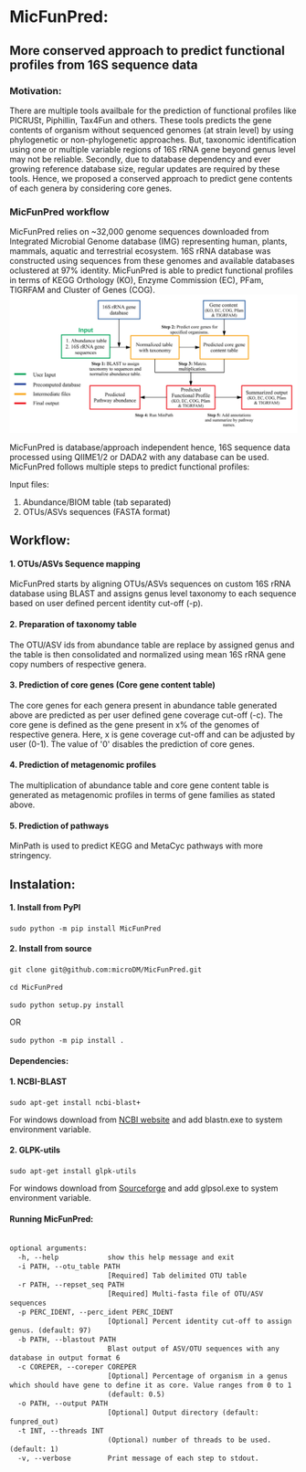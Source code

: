 # MicFunPred:
## More conserved approach to predict functional profiles from 16S sequence data

### Motivation: 
There are multiple tools availbale for the prediction of functional profiles like PICRUSt, Piphillin, Tax4Fun and others. These tools predicts the gene contents of organism without sequenced genomes (at strain level) by using phylogenetic or non-phylogenetic approaches. But, taxonomic identification using one or multiple variable regions of 16S rRNA gene beyond genus level may not be reliable. Secondly, due to database dependency and ever growing reference database size, regular updates are required by these tools. Hence, we proposed a conserved approach to predict gene contents of each genera by considering core genes.

### MicFunPred workflow
MicFunPred relies on ~32,000 genome sequences downloaded from Integrated Microbial Genome database (IMG) representing human, plants, mammals, aquatic and terrestrial ecosystem. 16S rRNA database was constructed using sequences from these genomes and available databases oclustered at 97% identity. MicFunPred is able to predict functional profiles in terms of KEGG Orthology (KO), Enzyme Commission (EC), PFam, TIGRFAM and Cluster of Genes (COG).
![MicFunPred Workflow](workflow.jpeg)

MicFunPred is database/approach independent hence, 16S sequence data processed using QIIME1/2 or DADA2 with any database can be used. MicFunPred follows multiple steps to predict functional profiles:

Input files:

1. Abundance/BIOM table (tab separated)
2. OTUs/ASVs sequences (FASTA format)

## Workflow:

#### 1. OTUs/ASVs Sequence mapping
MicFunPred starts by aligning OTUs/ASVs sequences on custom 16S rRNA database using BLAST and assigns genus level taxonomy to each sequence based on user defined percent identity cut-off (-p).

#### 2. Preparation of taxonomy table
The OTU/ASV ids from abundance table are replace by assigned genus and the table is then consolidated and normalized using mean 16S rRNA gene copy numbers of respective genera.

#### 3. Prediction of core genes (Core gene content table)
The core genes for each genera present in abundance table generated above are predicted as per user defined gene coverage cut-off (-c). The core gene is defined as the gene present in x% of the genomes of respective genera. Here, x is gene coverage cut-off and can be adjusted by user (0-1). The value of '0' disables the prediction of core genes.

#### 4. Prediction of metagenomic profiles
The multiplication of abundance table and core gene content table is generated as metagenomic profiles in terms of gene families as stated above.

#### 5. Prediction of pathways
MinPath is used to predict KEGG and MetaCyc pathways with more stringency.

## Instalation:

#### 1. Install from PyPI
`sudo python -m pip install MicFunPred`
#### 2. Install from source
`git clone git@github.com:microDM/MicFunPred.git`

`cd MicFunPred`

`sudo python setup.py install`

OR

`sudo python -m pip install .`

#### Dependencies:

#### 1. NCBI-BLAST
`sudo apt-get install ncbi-blast+`

For windows download from [NCBI website](https://ftp.ncbi.nlm.nih.gov/blast/executables/blast+/LATEST/) and add blastn.exe to system environment variable.

#### 2. GLPK-utils
`sudo apt-get install glpk-utils`

For windows download from [Sourceforge](https://sourceforge.net/projects/winglpk/) and add glpsol.exe to system environment variable.

#### Running MicFunPred:

```usage: MicFunPred_run_pipeline.py [-h] [-i PATH] [-r PATH] [-p PERC_IDENT] [-b PATH] [-c COREPER] [-o PATH] [-t INT] [-v]

optional arguments:
  -h, --help            show this help message and exit
  -i PATH, --otu_table PATH
                        [Required] Tab delimited OTU table
  -r PATH, --repset_seq PATH
                        [Required] Multi-fasta file of OTU/ASV sequences
  -p PERC_IDENT, --perc_ident PERC_IDENT
                        [Optional] Percent identity cut-off to assign genus. (default: 97)
  -b PATH, --blastout PATH
                        Blast output of ASV/OTU sequences with any database in output format 6
  -c COREPER, --coreper COREPER
                        [Optional] Percentage of organism in a genus which should have gene to define it as core. Value ranges from 0 to 1
                        (default: 0.5)
  -o PATH, --output PATH
                        [Optional] Output directory (default: funpred_out)
  -t INT, --threads INT
                        (Optional) number of threads to be used. (default: 1)
  -v, --verbose         Print message of each step to stdout.
```